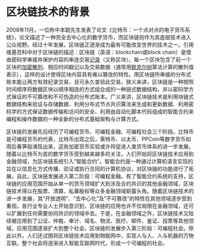 # 区块链技术的背景 

2008年11月，一位称中本聪先生发表了论文《比特币：一个点对点的电子货币系统》，论文描述了一种完全去中心化的数字货币，而区块链则作为其底层技术进入公众视野。经过十年发展，区块链正逐渐成为最有可能改变世界的技术之一。引用维基百科中对于区块链的描述：区块链（英语：blockchain或block chain）是借由密码学串接并保护内容的串连交易[记录](https://zh.wikipedia.org/wiki/%E8%AE%B0%E5%BD%95)（又称区块）。每一个区块包含了前一个区块的[加密散列](https://zh.wikipedia.org/wiki/%E5%AF%86%E7%A2%BC%E9%9B%9C%E6%B9%8A%E5%87%BD%E6%95%B8)、相应时间戳记以及交易数据（通常用[默克尔树](https://zh.wikipedia.org/w/index.php?title=%E9%BB%98%E5%85%8B%E7%88%BE%E6%A8%B9&action=edit&redlink=1)算法计算的散列值表示），这样的设计使得区块内容具有难以篡改的特性。用区块链所串接的分布式账本能让两方有效纪录交易，且可永久查验此交易。狭义来讲，区块链是一种按照时间顺序将数据区块以顺序相连的方式组合成的一种链式数据结构，并以密码学方式保证的不可篡改和不可伪造的分布式账本。广义来讲，区块链技术是利用块链式数据结构来验证与存储数据、利用分布式节点共识算法来生成和更新数据、利用密码学的方式保证数据传输和访问的安全、利用由自动化脚本代码组成的智能合约来编程和操作数据的一种全新的分布式基础架构与计算方式。

区块链的发展先后经历了可编程货币、可编程金融、可编程社会三个阶段。比特币是可编程货币的代表，比特币出现之后，莱特币、以太币、PPCoin等数字货币如雨后春笋般涌现出来，这些加密货币实验或许将促进人类货币体系的进一步发展。随着以比特币为首的数字货币受到越来越多的关注，人们开始将区块链技术应用到金融领域，为区块链系统引入“智能合约”。智能合约是一种通过计算机语言实现的旨在以信息化方式传播、验证或执行合同的计算机协议，对区块链的功能进行了拓展。自此，区块链发展进入第二阶段：可编程金融。有了智能合约系统的支持，区块链的应用范围开始从单一的货币领域扩大到涉及合约共识的其他金融领域，区块链技术得以在股票、清算、私募股权等众多金融领域崭露头角。随着区块链技术的进一步发展，其“开放透明”、“去中心化”及“不可篡改”的特性在其他领域逐步受到重视。各行业专业人士开始意识到，区块链的应用也许不仅局限在金融领域，还可以扩展到任何需要协同共识的领域中去。于是，在金融领域之外，区块链技术又陆续被应用到了公证、仲裁、审计、域名、物流、医疗、邮件、鉴证、投票等其他领域，应用范围逐渐扩大到整个社会，区块链的发展步入第三阶段：可编程社会。除此以外，人们还试图将区块链技术应用到物联网中，实现人与人、人与机器的万物互联。整个社会将逐渐进入智能互联网时代，形成一个可编程的社会。

